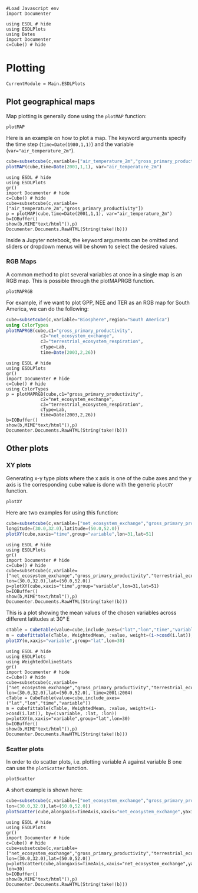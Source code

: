 ```@eval
#Load Javascript env
import Documenter
```

```@setup 1
using ESDL # hide
using ESDLPlots
using Dates
import Documenter
c=Cube() # hide
```

# Plotting

```@meta
CurrentModule = Main.ESDLPlots
```

## Plot geographical maps

Map plotting is generally done using the `plotMAP` function:

```@docs
plotMAP
```

Here is an example on how to plot a map. The keyword arguments specify the time
step (`time=Date(1980,1,1)`) and the variable (`var="air_temperature_2m"`).

```julia
cube=subsetcube(c,variable=["air_temperature_2m","gross_primary_productivity"])
plotMAP(cube,time=Date(2001,1,1), var="air_temperature_2m")
```

```@eval
using ESDL # hide
using ESDLPlots
gr()
import Documenter # hide
c=Cube() # hide
cube=subsetcube(c,variable=["air_temperature_2m","gross_primary_productivity"])
p = plotMAP(cube,time=Date(2001,1,1), var="air_temperature_2m")
b=IOBuffer()
show(b,MIME"text/html"(),p)
Documenter.Documents.RawHTML(String(take!(b)))
```

Inside a Jupyter notebook, the keyword arguments can be omitted and sliders or
dropdown menus will be shown to select the desired values.

### RGB Maps

A common method to plot several variables at once in a single map is an RGB map.
This is possible through the plotMAPRGB function.

```@docs
plotMAPRGB
```


For example, if we want to plot GPP, NEE and TER as an RGB map for South America,
we can do the following:

```julia
cube=subsetcube(c,variable="Biosphere",region="South America")
using ColorTypes
plotMAPRGB(cube,c1="gross_primary_productivity",
             c2="net_ecosystem_exchange",
             c3="terrestrial_ecosystem_respiration",
             cType=Lab,
             time=Date(2003,2,26))
```

```@eval
using ESDL # hide
using ESDLPlots
gr()
import Documenter # hide
c=Cube() # hide
using ColorTypes
p = plotMAPRGB(cube,c1="gross_primary_productivity",
             c2="net_ecosystem_exchange",
             c3="terrestrial_ecosystem_respiration",
             cType=Lab,
             time=Date(2003,2,26))
b=IOBuffer()
show(b,MIME"text/html"(),p)
Documenter.Documents.RawHTML(String(take!(b)))
```

## Other plots

### XY plots

Generating x-y type plots where the x axis is one of the cube axes and the y axis
is the corresponding cube value is done with the generic `plotXY` function.

```@docs
plotXY
```

Here are two examples for using this function:

```julia
cube=subsetcube(c,variable=["net_ecosystem_exchange","gross_primary_productivity","terrestrial_ecosystem_respiration"],
longitude=(30.0,32.0),latitude=(50.0,52.0))
plotXY(cube,xaxis="time",group="variable",lon=31,lat=51)
```

````@eval
using ESDL # hide
using ESDLPlots
gr()
import Documenter # hide
c=Cube() # hide
cube=subsetcube(c,variable=["net_ecosystem_exchange","gross_primary_productivity","terrestrial_ecosystem_respiration"],
lon=(30.0,32.0),lat=(50.0,52.0))
p=plotXY(cube,xaxis="time",group="variable",lon=31,lat=51)
b=IOBuffer()
show(b,MIME"text/html"(),p)
Documenter.Documents.RawHTML(String(take!(b)))
````

This is a plot showing the mean values of the chosen variables across different latitudes at 30° E


```julia
cTable = CubeTable(value=cube,include_axes=("lat","lon","time","variable"))
m = cubefittable(cTable, WeightedMean, :value, weight=(i->cosd(i.lat)), by=(:variable, :lat, :lon))
plotXY(m,xaxis="variable",group="lat",lon=30)
```

````@eval
using ESDL # hide
using ESDLPlots
using WeightedOnlineStats
gr()
import Documenter # hide
c=Cube() # hide
cube=subsetcube(c,variable=["net_ecosystem_exchange","gross_primary_productivity","terrestrial_ecosystem_respiration"],
lon=(30.0,32.0),lat=(50.0,52.0), time=2001:2004)
cTable = CubeTable(value=cube,include_axes=("lat","lon","time","variable"))
m = cubefittable(cTable, WeightedMean, :value, weight=(i->cosd(i.lat)), by=(:variable, :lat, :lon))
p=plotXY(m,xaxis="variable",group="lat",lon=30)
b=IOBuffer()
show(b,MIME"text/html"(),p)
Documenter.Documents.RawHTML(String(take!(b)))
````

### Scatter plots

In order to do scatter plots, i.e. plotting variable A against variable B one can use the
`plotScatter` function.

```@docs
plotScatter
```

A short example is shown here:

```julia
cube=subsetcube(c,variable=["net_ecosystem_exchange","gross_primary_productivity","terrestrial_ecosystem_respiration"],
lon=(30.0,32.0),lat=(50.0,52.0))
plotScatter(cube,alongaxis=TimeAxis,xaxis="net_ecosystem_exchange",yaxis="gross_primary_productivity",lat=50, lon=30)
```

````@eval
using ESDL # hide
using ESDLPlots
gr()
import Documenter # hide
c=Cube() # hide
cube=subsetcube(c,variable=["net_ecosystem_exchange","gross_primary_productivity","terrestrial_ecosystem_respiration"],
lon=(30.0,32.0),lat=(50.0,52.0))
p=plotScatter(cube,alongaxis=TimeAxis,xaxis="net_ecosystem_exchange",yaxis="gross_primary_productivity",lat=50, lon=30)
b=IOBuffer()
show(b,MIME"text/html"(),p)
Documenter.Documents.RawHTML(String(take!(b)))
````
